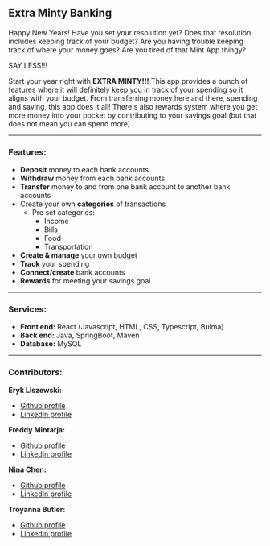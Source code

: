 ## Extra Minty Banking

Happy New Years! Have you set your resolution yet? Does that resolution includes keeping track of your budget? Are you having trouble keeping track of where your money goes? Are you tired of that Mint App thingy?

SAY LESS!!!

Start your year right with **EXTRA MINTY!!!** This app provides a bunch of features where it will definitely keep you in track of your spending so it aligns with your budget. From transferring money here and there, spending and saving, this app does it all! There's also rewards system where you get more money into your pocket by contributing to your savings goal (but that does not mean you can spend more).

----------------------------

### Features:

- **Deposit** money to each bank accounts
- **Withdraw** money from each bank accounts
- **Transfer** money to and from one bank account to another bank accounts
- Create your own **categories** of transactions
  - Pre set categories:
    - Income
    - Bills
    - Food
    - Transportation
- **Create & manage** your own budget
- **Track** your spending
- **Connect/create** bank accounts
- **Rewards** for meeting your savings goal

----------------------------

### Services:
- **Front end:** React (Javascript, HTML, CSS, Typescript, Bulma)
- **Back end:** Java, SpringBoot, Maven
- **Database:** MySQL

----------------------------

### Contributors:

**Eryk Liszewski:**
- [Github profile](https://github.com/eliszewski)
- [LinkedIn profile](https://www.linkedin.com/in/erykliszewski/)

**Freddy Mintarja:**
- [Github profile](https://github.com/fmintar1)
- [LinkedIn profile](https://www.linkedin.com/in/freddymintarja/)

**Nina Chen:**
- [Github profile](https://github.com/ninachen22)
- [LinkedIn profile](https://www.linkedin.com/in/ninachen22/)

**Troyanna Butler:**
- [Github profile](https://github.com/Troy2797B)
- [LinkedIn profile](https://www.linkedin.com/in/troyannabutler/)
